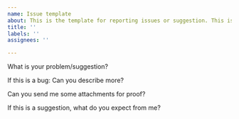 ```yaml
---
name: Issue template
about: This is the template for reporting issues or suggestion. This is optional
title: ''
labels: ''
assignees: ''

---
```


What is your problem/suggestion?

If this is a bug: 
Can you describe more?

Can you send me some attachments for proof?

If this is a suggestion, what do you expect from me?
